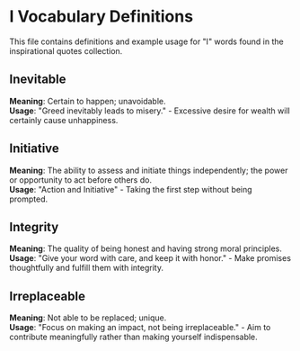# I Vocabulary Definitions

This file contains definitions and example usage for "I" words found in the inspirational quotes collection.

## Inevitable
**Meaning**: Certain to happen; unavoidable.  
**Usage**: "Greed inevitably leads to misery." - Excessive desire for wealth will certainly cause unhappiness.

## Initiative
**Meaning**: The ability to assess and initiate things independently; the power or opportunity to act before others do.  
**Usage**: "Action and Initiative" - Taking the first step without being prompted.

## Integrity
**Meaning**: The quality of being honest and having strong moral principles.  
**Usage**: "Give your word with care, and keep it with honor." - Make promises thoughtfully and fulfill them with integrity.

## Irreplaceable
**Meaning**: Not able to be replaced; unique.  
**Usage**: "Focus on making an impact, not being irreplaceable." - Aim to contribute meaningfully rather than making yourself indispensable.